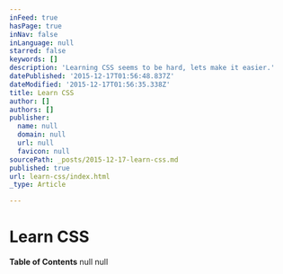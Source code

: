 ```yaml
---
inFeed: true
hasPage: true
inNav: false
inLanguage: null
starred: false
keywords: []
description: 'Learning CSS seems to be hard, lets make it easier.'
datePublished: '2015-12-17T01:56:48.837Z'
dateModified: '2015-12-17T01:56:35.338Z'
title: Learn CSS
author: []
authors: []
publisher:
  name: null
  domain: null
  url: null
  favicon: null
sourcePath: _posts/2015-12-17-learn-css.md
published: true
url: learn-css/index.html
_type: Article

---
```

# Learn CSS

**Table of Contents**
null
null